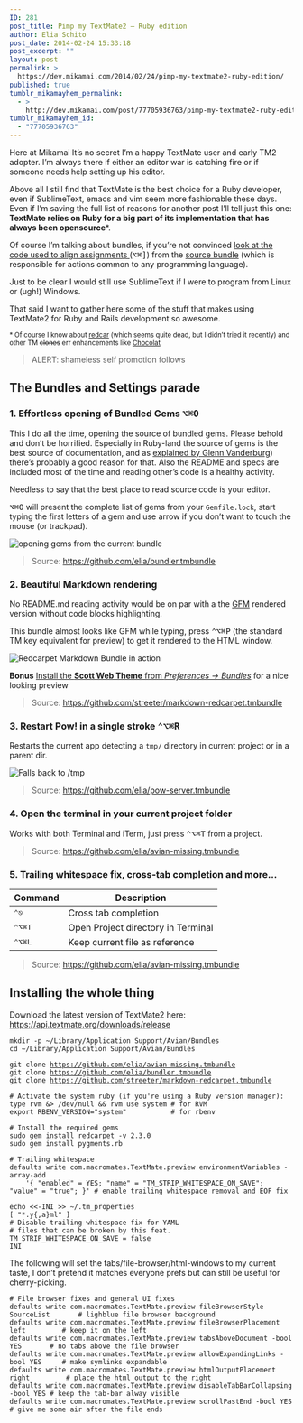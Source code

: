 ```yaml
---
ID: 281
post_title: Pimp my TextMate2 — Ruby edition
author: Elia Schito
post_date: 2014-02-24 15:33:18
post_excerpt: ""
layout: post
permalink: >
  https://dev.mikamai.com/2014/02/24/pimp-my-textmate2-ruby-edition/
published: true
tumblr_mikamayhem_permalink:
  - >
    http://dev.mikamai.com/post/77705936763/pimp-my-textmate2-ruby-edition
tumblr_mikamayhem_id:
  - "77705936763"
---
```

<p>Here at Mikamai It&rsquo;s no secret I&rsquo;m a happy TextMate user and early TM2 adopter. I&rsquo;m always there if either an editor war is catching fire or if someone needs help setting up his editor.</p>

<p>Above all I still find that TextMate is the best choice for a Ruby developer, even if SublimeText, emacs and vim seem more fashionable these days. Even if I&rsquo;m saving the full list of reasons for another post I&rsquo;ll tell just this one: <strong>TextMate relies on Ruby for a big part of its implementation that has always been opensource</strong>*.</p>

<p>Of course I&rsquo;m talking about bundles, if you&rsquo;re not convinced <a href="https://github.com/textmate/source.tmbundle/blob/master/Commands/Align%20Assignments.tmCommand#L8-L130">look at the code used to align assignments </a> (<kbd>⌥⌘]</kbd>) from the <a href="https://github.com/textmate/source.tmbundle">source bundle</a> (which is responsible for actions common to any programming language).</p>

<p>Just to be clear I would still use SublimeText if I were to program from Linux or (ugh!) Windows.</p>

<p>That said I want to gather here some of the stuff that makes using TextMate2 for Ruby and Rails development so awesome.</p>

<p><small>* Of course I know about <a href="http://redcareditor.com">redcar</a> (which seems quite dead, but I didn&rsquo;t tried it recently) and other TM <del>clones</del> err enhancements like <a href="https://chocolatapp.com">Chocolat</a></small></p>

<blockquote>
  <p>ALERT: shameless self promotion follows</p>
</blockquote>

<h2>The Bundles and Settings parade</h2>

<h3>1. Effortless opening of Bundled Gems <kbd>⌥⌘O</kbd></h3>

<p>This I do all the time, opening the source of bundled gems. Please behold and don&rsquo;t be horrified. Especially in Ruby-land the source of gems is the best source of documentation, and as <a href="http://www.confreaks.com/videos/282-lsrc2010-real-software-engineering">explained by Glenn Vanderburg</a>) there&rsquo;s probably a good reason for that. Also the README and specs are included most of the time and reading other&rsquo;s code is a healthy activity.</p>

<p>Needless to say that the best place to read source code is your editor.</p>

<p><kbd>⌥⌘O</kbd> will present the complete list of gems from your <code>Gemfile.lock</code>, start typing the first letters of a gem and use arrow if you don&rsquo;t want to touch the mouse (or trackpad).</p>

<p><img src="https://f.cloud.github.com/assets/1051/190195/03670698-7ed5-11e2-983d-6da8b0d0dd7a.png" alt="opening gems from the current bundle" /></p>

<blockquote>
  <p>Source: <a href="https://github.com/elia/bundler.tmbundle">https://github.com/elia/bundler.tmbundle</a></p>
</blockquote>

<h3>2. Beautiful Markdown rendering</h3>

<p>No README.md reading activity would be on par with a the <a href="https://help.github.com/articles/github-flavored-markdown">GFM</a> rendered version without code blocks highlighting.</p>

<p>This bundle almost looks like GFM while typing, press <kbd>⌃⌥⌘P</kbd> (the standard TM key equivalent for preview) to get it rendered to the HTML window.</p>

<p><img src="http://cl.ly/image/1Y071W2A2l1w/Screen%20Shot%202014-02-18%20at%2011.02.32%20am.png" alt="Redcarpet Markdown Bundle in action" /></p>

<p><strong>Bonus</strong> <a href="http://cl.ly/image/2v3v1Z0u3F11">Install the <strong>Scott Web Theme</strong> from <em>Preferences → Bundles</em></a> for a nice looking preview</p>

<blockquote>
  <p>Source: <a href="https://github.com/streeter/markdown-redcarpet.tmbundle">https://github.com/streeter/markdown-redcarpet.tmbundle</a></p>
</blockquote>

<h3>3. Restart Pow! in a single stroke <kbd>⌃⌥⌘R</kbd></h3>

<p>Restarts the current app detecting a <code>tmp/</code> directory in current project or in a parent dir.</p>

<p><img src="http://cl.ly/image/2b3K3D3w2C11/Screen%20Shot%202014-02-24%20at%2012.24.32%20pm.png" alt="Falls back to /tmp" /></p>

<blockquote>
  <p>Source: <a href="https://github.com/elia/pow-server.tmbundle">https://github.com/elia/pow-server.tmbundle</a></p>
</blockquote>

<h3>4. Open the terminal in your current project folder</h3>

<p>Works with both Terminal and iTerm, just press <kbd>⌃⌥⌘T</kbd> from a project.</p>

<blockquote>
  <p>Source: <a href="https://github.com/elia/avian-missing.tmbundle">https://github.com/elia/avian-missing.tmbundle</a></p>
</blockquote>

<h3>5. Trailing whitespace fix, cross-tab completion and more…</h3>

<table><thead><tr><th>Command</th>
  <th>Description</th>
</tr></thead><tbody><tr><td><kbd>⌃⎋</kbd></td>
  <td>Cross tab completion</td>
</tr><tr><td><kbd>⌃⌥⌘T</kbd></td>
  <td>Open Project directory in Terminal</td>
</tr><tr><td><kbd>⌃⌥⌘L</kbd></td>
  <td>Keep current file as reference</td>
</tr></tbody></table><blockquote>
  <p>Source: <a href="https://github.com/elia/avian-missing.tmbundle">https://github.com/elia/avian-missing.tmbundle</a></p>
</blockquote>

<h2>Installing the whole thing</h2>

<p>Download the latest version of TextMate2 here: <a href="https://api.textmate.org/downloads/release">https://api.textmate.org/downloads/release</a></p>

<pre><code>mkdir -p ~/Library/Application Support/Avian/Bundles
cd ~/Library/Application Support/Avian/Bundles

git clone <a href="https://github.com/elia/avian-missing.tmbundle">https://github.com/elia/avian-missing.tmbundle</a>
git clone <a href="https://github.com/elia/bundler.tmbundle">https://github.com/elia/bundler.tmbundle</a>
git clone <a href="https://github.com/streeter/markdown-redcarpet.tmbundle">https://github.com/streeter/markdown-redcarpet.tmbundle</a>

# Activate the system ruby (if you're using a Ruby version manager):
type rvm &amp;&gt; /dev/null &amp;&amp; rvm use system # for RVM
export RBENV_VERSION="system"           # for rbenv

# Install the required gems
sudo gem install redcarpet -v 2.3.0
sudo gem install pygments.rb

# Trailing whitespace
defaults write com.macromates.TextMate.preview environmentVariables -array-add 
    '{ "enabled" = YES; "name" = "TM_STRIP_WHITESPACE_ON_SAVE"; "value" = "true"; }' # enable trailing whitespace removal and EOF fix

echo &lt;&lt;-INI &gt;&gt; ~/.tm_properties
[ "*.y{,a}ml" ]
# Disable trailing whitespace fix for YAML 
# files that can be broken by this feat.
TM_STRIP_WHITESPACE_ON_SAVE = false
INI
</code></pre>

<p>The following will set the tabs/file-browser/html-windows to my current taste, I don&rsquo;t pretend it matches everyone prefs but can still be useful for cherry-picking.</p>

<pre><code># File browser fixes and general UI fixes
defaults write com.macromates.TextMate.preview fileBrowserStyle SourceList       # lighblue file browser background
defaults write com.macromates.TextMate.preview fileBrowserPlacement left         # keep it on the left
defaults write com.macromates.TextMate.preview tabsAboveDocument -bool YES       # no tabs above the file browser
defaults write com.macromates.TextMate.preview allowExpandingLinks -bool YES     # make symlinks expandable
defaults write com.macromates.TextMate.preview htmlOutputPlacement right         # place the html output to the right
defaults write com.macromates.TextMate.preview disableTabBarCollapsing -bool YES # keep the tab-bar alway visible
defaults write com.macromates.TextMate.preview scrollPastEnd -bool YES           # give me some air after the file ends
</code></pre>